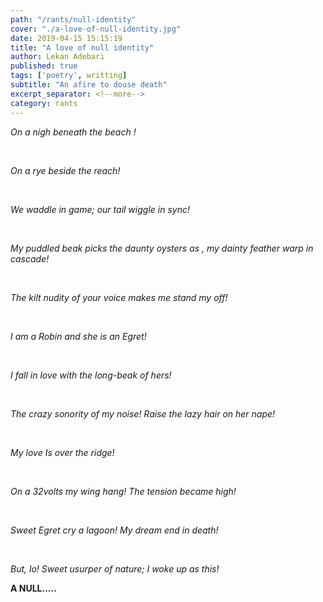 ```yaml
---
path: "/rants/null-identity"
cover: "./a-love-of-null-identity.jpg"
date: 2019-04-15 15:15:19
title: "A love of null identity"
author: Lekan Adebari
published: true
tags: ['poetry', writting]
subtitle: "An afire to douse death"
excerpt_separator: <!--more-->
category: rants
---
```


<p><em>On a nigh beneath the beach !</em></p>

<br>

<p><em>On a rye beside the reach!</em></p>

<br>

<p><em>We waddle in game; our tail wiggle in sync!</em></p>
<!--more-->
<br>

<p><em>My puddled beak picks the daunty oysters as , my dainty feather warp in cascade!</em></p>

<br>

<p><em>The kilt nudity of your voice makes me stand my off!</em></p>

<br>

<p><em>I am a Robin and she is an Egret!</em></p>

<br>

<p><em>I fall in love with the long-beak of hers!</em></p>

<br>

<p><em>The crazy sonority of my noise! Raise the lazy hair on her nape!</em></p>

<br>

<p><em>My love Is over the ridge!</em></p>

<br>

<p><em>On a 32volts my wing hang! The tension became high!</em></p>

<br>

<p><em>Sweet Egret cry a lagoon! My dream end in death!</em></p>

<br>

<p><em>But, lo! Sweet usurper of nature; I woke up as this!</em></p>

**A NULL.....**